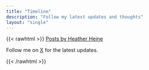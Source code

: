 ```yaml
---
title: "Timeline"
description: "Follow my latest updates and thoughts"
layout: "single"
---
```


{{< rawhtml >}}
<a class="twitter-timeline" 
   data-lang="en" 
   data-theme="dark" 
   data-chrome="transparent nofooter" 
   data-tweet-limit="10"
   href="https://twitter.com/heatherheine?ref_src=twsrc%5Etfw">
   Posts by Heather Heine
</a>
<script async src="https://platform.twitter.com/widgets.js" charset="utf-8"></script>

<p>Follow me on <a href="https://x.com/heatherheine" target="_blank" rel="noopener noreferrer">X</a> for the latest updates.</p>
{{< /rawhtml >}}
